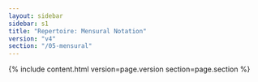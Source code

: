 ```yaml
---
layout: sidebar
sidebar: s1
title: "Repertoire: Mensural Notation"
version: "v4"
section: "/05-mensural"
---
```

{% include content.html version=page.version section=page.section %}
